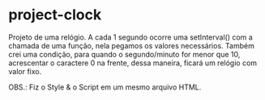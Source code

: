 # project-clock
Projeto de uma relógio.
  A cada 1 segundo ocorre uma setInterval() com a chamada de uma função, nela pegamos os valores necessários.
      Também crei uma condição, para quando  o segundo/minuto for menor que 10, acrescentar o caractere 0 na frente, dessa maneira, ficará um relógio com valor fixo.


OBS.:
  Fiz o Style & o Script em um mesmo arquivo HTML.
